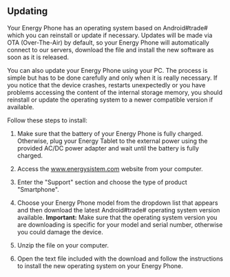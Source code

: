 ## Updating

Your Energy Phone has an operating system based on Android#trade# which you can reinstall or update if necessary. Updates will be made via OTA (Over-The-Air) by default, so your Energy Phone will automatically connect to our servers, download the file and install the new software as soon as it is released. 

You can also update your Energy Phone using your PC. The process is simple but has to be done carefully and only when it is really necessary. If you notice that the device crashes, restarts unexpectedly or you have problems accessing the content of the internal storage memory, you should reinstall or update the operating system to a newer compatible version if available.

Follow these steps to install:

1. Make sure that the battery of your Energy Phone is fully charged. Otherwise, plug your Energy Tablet to the external power using the provided AC/DC power adapter and wait until the battery is fully charged.

2. Access the www.energysistem.com website from your computer.

3. Enter the "Support" section and choose the type of product "Smartphone".

4. Choose your Energy Phone model from the dropdown list that appears and then download the latest Android#trade# operating system version available.
**Important:** 
Make sure that the operating system version you are downloading is specific for your model and serial number, otherwise you could damage the device.

5. Unzip the file on your computer.

6. Open the text file included with the download and follow the instructions to install the new operating system on your Energy Phone.
